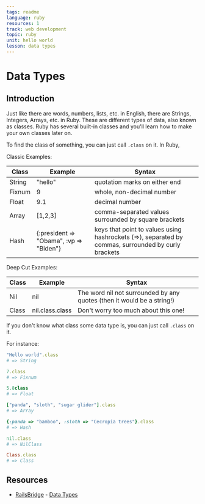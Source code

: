 ```yaml
---
tags: readme
language: ruby
resources: 1
track: web development
topic: ruby
unit: hello world
lesson: data types
---
```


# Data Types

## Introduction

Just like there are words, numbers, lists, etc. in English, there are Strings, Integers, Arrays, etc. in Ruby. These are different types of data, also known as classes. Ruby has several built-in classes and you'll learn how to make your own classes later on.

To find the class of something, you can just call `.class` on it. In Ruby,

Classic Examples:

| Class | Example | Syntax |
|-------|---------|--------|
| String | "hello" | quotation marks on either end |
| Fixnum | 9 | whole, non-decimal number |
| Float | 9.1 | decimal number |
| Array | [1,2,3] | comma-separated values surrounded by square brackets
| Hash  | {:president => "Obama", :vp => "Biden"} | keys that point to values using hashrockets (=>), separated by commas, surrounded by curly brackets

Deep Cut Examples:

| Class | Example | Syntax |
|-------|---------|--------|
| Nil | nil | The word nil not surrounded by any quotes (then it would be a string!)|
| Class | nil.class.class | Don't worry too much about this one!

If you don't know what class some data type is, you can just call `.class` on it. 

For instance:
```ruby
"Hello world".class
# => String

7.class
# => Fixnum

5.8class
# => Float

["panda", "sloth", "sugar glider"].class
# => Array

{:panda => "bamboo", :sloth => "Cecropia trees"}.class
# => Hash

nil.class
# => NilClass

Class.class
# => Class
```

## Resources
* [RailsBridge](http://docs.railsbridge.org) - [Data Types](http://docs.railsbridge.org/ruby/datatypes)
